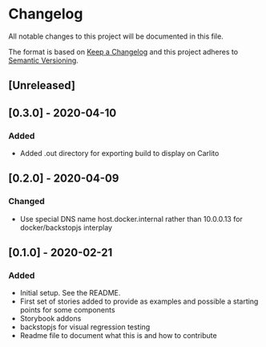 # Changelog

All notable changes to this project will be documented in this file.

The format is based on [Keep a Changelog](http://keepachangelog.com/en/1.0.0/)
and this project adheres to [Semantic Versioning](http://semver.org/spec/v2.0.0.html).

## [Unreleased]

## [0.3.0] - 2020-04-10
### Added
- Added .out directory for exporting build to display on Carlito

## [0.2.0] - 2020-04-09
### Changed
- Use special DNS name host.docker.internal rather than 10.0.0.13 for docker/backstopjs interplay

## [0.1.0] - 2020-02-21
### Added
- Initial setup. See the README.
- First set of stories added to provide as examples and possible a starting points for some components
- Storybook addons
- backstopjs for visual regression testing
- Readme file to document what this is and how to contribute

